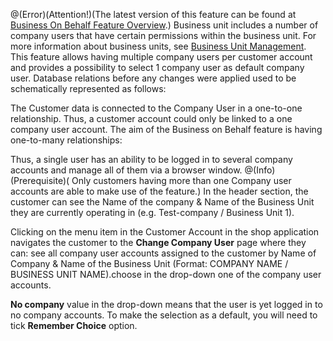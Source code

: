 @(Error)(Attention!)(The latest version of this feature can be found at [Business On Behalf Feature Overview](https://documentation.spryker.com/v4/docs/business-on-behalf-feature-overview-201903).)
Business unit includes a number of company users that have certain permissions within the business unit. For more information about business units, see [Business Unit Management](https://documentation.spryker.com/v4/docs/business-unit-management). This feature allows having multiple company users per customer account and provides a possibility to select 1 company user as default company user.
Database relations before any changes were applied used to be schematically represented as follows:

The Customer data is connected to the Company User in a one-to-one relationship. Thus, a customer account could only be linked to a one company user account.
The aim of the Business on Behalf feature is having one-to-many relationships:

Thus, a single user has an ability to be logged in to several company accounts and manage all of them via a browser window.
@(Info)(Prerequisite)( Only customers having more than one Company user accounts are able to make use of the feature.)
In the header section, the customer can see the Name of the company &amp; Name of the Business Unit they are currently operating in (e.g. Test-company / Business Unit 1).

Clicking on the menu item in the Customer Account in the shop application navigates the customer to the **Change Company User** page where they can:
see all company user accounts assigned to the customer by Name of Company & Name of the Business Unit (Format: COMPANY NAME / BUSINESS UNIT NAME).choose in the drop-down one of the company user accounts.

**No company** value in the drop-down means that the user is yet logged in to no company accounts.
To make the selection as a default, you will need to tick **Remember Choice** option.